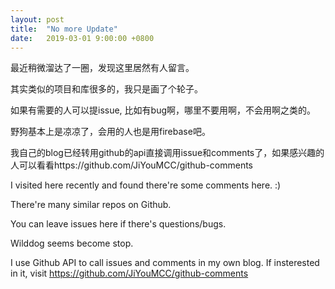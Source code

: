 ```yaml
---
layout: post
title:  "No more Update"
date:   2019-03-01 9:00:00 +0800
---
```

最近稍微溜达了一圈，发现这里居然有人留言。

其实类似的项目和库很多的，我只是画了个轮子。

如果有需要的人可以提issue, 比如有bug啊，哪里不要用啊，不会用啊之类的。

野狗基本上是凉凉了，会用的人也是用firebase吧。

我自己的blog已经转用github的api直接调用issue和comments了，如果感兴趣的人可以看看https://github.com/JiYouMCC/github-comments 

I visited here recently and found there're some comments here. :)

There're many similar repos on Github.

You can leave issues here if there's questions/bugs.

Wilddog seems become stop.

I use Github API to call issues and comments in my own blog. If insterested in it, visit https://github.com/JiYouMCC/github-comments
